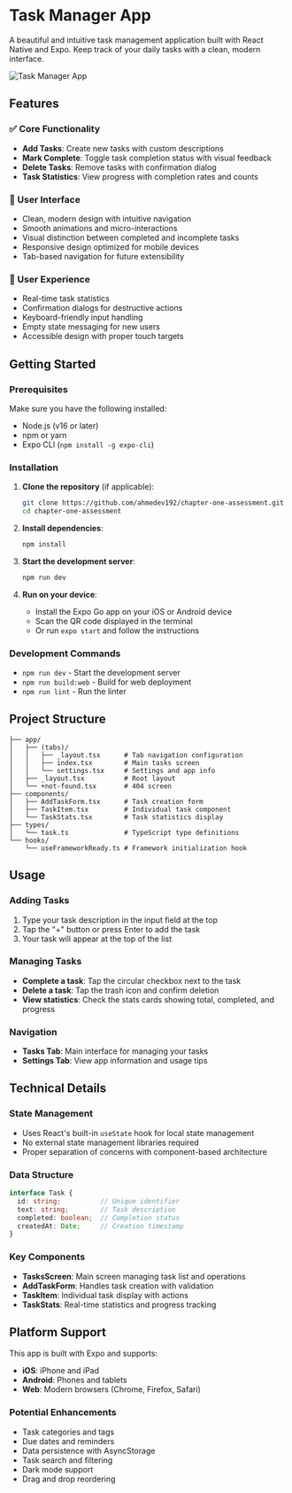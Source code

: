 # Task Manager App

A beautiful and intuitive task management application built with React Native and Expo. Keep track of your daily tasks with a clean, modern interface.

![Task Manager App](https://images.pexels.com/photos/3243/pen-calendar-to-do-checklist.jpg?auto=compress&cs=tinysrgb&w=800)

## Features

### ✅ Core Functionality
- **Add Tasks**: Create new tasks with custom descriptions
- **Mark Complete**: Toggle task completion status with visual feedback
- **Delete Tasks**: Remove tasks with confirmation dialog
- **Task Statistics**: View progress with completion rates and counts

### 🎨 User Interface
- Clean, modern design with intuitive navigation
- Smooth animations and micro-interactions
- Visual distinction between completed and incomplete tasks
- Responsive design optimized for mobile devices
- Tab-based navigation for future extensibility

### 📱 User Experience
- Real-time task statistics
- Confirmation dialogs for destructive actions
- Keyboard-friendly input handling
- Empty state messaging for new users
- Accessible design with proper touch targets

## Getting Started

### Prerequisites

Make sure you have the following installed:
- Node.js (v16 or later)
- npm or yarn
- Expo CLI (`npm install -g expo-cli`)

### Installation

1. **Clone the repository** (if applicable):
   ```bash
   git clone https://github.com/ahmedev192/chapter-one-assessment.git
   cd chapter-one-assessment
   ```

2. **Install dependencies**:
   ```bash
   npm install
   ```

3. **Start the development server**:
   ```bash
   npm run dev
   ```

4. **Run on your device**:
   - Install the Expo Go app on your iOS or Android device
   - Scan the QR code displayed in the terminal
   - Or run `expo start` and follow the instructions

### Development Commands

- `npm run dev` - Start the development server
- `npm run build:web` - Build for web deployment
- `npm run lint` - Run the linter

## Project Structure

```
├── app/
│   ├── (tabs)/
│   │   ├── _layout.tsx      # Tab navigation configuration
│   │   ├── index.tsx        # Main tasks screen
│   │   └── settings.tsx     # Settings and app info
│   ├── _layout.tsx          # Root layout
│   └── +not-found.tsx       # 404 screen
├── components/
│   ├── AddTaskForm.tsx      # Task creation form
│   ├── TaskItem.tsx         # Individual task component
│   └── TaskStats.tsx        # Task statistics display
├── types/
│   └── task.ts              # TypeScript type definitions
└── hooks/
    └── useFrameworkReady.ts # Framework initialization hook
```

## Usage

### Adding Tasks
1. Type your task description in the input field at the top
2. Tap the "+" button or press Enter to add the task
3. Your task will appear at the top of the list

### Managing Tasks
- **Complete a task**: Tap the circular checkbox next to the task
- **Delete a task**: Tap the trash icon and confirm deletion
- **View statistics**: Check the stats cards showing total, completed, and progress

### Navigation
- **Tasks Tab**: Main interface for managing your tasks
- **Settings Tab**: View app information and usage tips

## Technical Details

### State Management
- Uses React's built-in `useState` hook for local state management
- No external state management libraries required
- Proper separation of concerns with component-based architecture

### Data Structure
```typescript
interface Task {
  id: string;          // Unique identifier
  text: string;        // Task description
  completed: boolean;  // Completion status
  createdAt: Date;     // Creation timestamp
}
```

### Key Components
- **TasksScreen**: Main screen managing task list and operations
- **AddTaskForm**: Handles task creation with validation
- **TaskItem**: Individual task display with actions
- **TaskStats**: Real-time statistics and progress tracking

## Platform Support

This app is built with Expo and supports:
- **iOS**: iPhone and iPad
- **Android**: Phones and tablets
- **Web**: Modern browsers (Chrome, Firefox, Safari)

### Potential Enhancements
- Task categories and tags
- Due dates and reminders
- Data persistence with AsyncStorage
- Task search and filtering
- Dark mode support
- Drag and drop reordering


